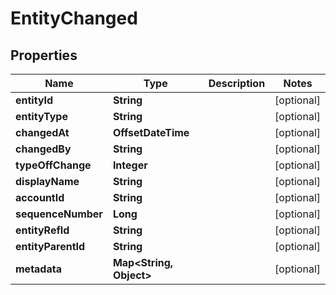 

# EntityChanged



## Properties

| Name | Type | Description | Notes |
|------------ | ------------- | ------------- | -------------|
|**entityId** | **String** |  |  [optional] |
|**entityType** | **String** |  |  [optional] |
|**changedAt** | **OffsetDateTime** |  |  [optional] |
|**changedBy** | **String** |  |  [optional] |
|**typeOffChange** | **Integer** |  |  [optional] |
|**displayName** | **String** |  |  [optional] |
|**accountId** | **String** |  |  [optional] |
|**sequenceNumber** | **Long** |  |  [optional] |
|**entityRefId** | **String** |  |  [optional] |
|**entityParentId** | **String** |  |  [optional] |
|**metadata** | **Map&lt;String, Object&gt;** |  |  [optional] |



